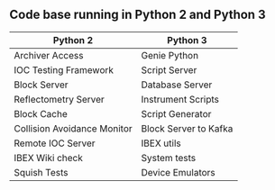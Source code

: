 ## Code base running in Python 2 and Python 3

| Python 2| Python 3|
| ------ | ----  |
| Archiver Access | Genie Python |
| IOC Testing Framework | Script Server |
| Block Server | Database Server |
| Reflectometry Server | Instrument Scripts
| Block Cache | Script Generator |
| Collision Avoidance Monitor | Block Server to Kafka |
| Remote IOC Server | IBEX utils |
| IBEX Wiki check | System tests |
| Squish Tests| Device Emulators

